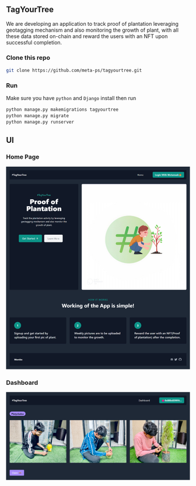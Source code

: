 ## TagYourTree

We are developing an application to track proof of plantation leveraging geotagging mechanism and also monitoring the growth of plant, with all these data stored on-chain and reward the users with an NFT upon successful completion.

### Clone this repo

```bash
git clone https://github.com/meta-ps/tagyourtree.git
```

### Run

Make sure you have `python` and `Django` install then run

```python
python manage.py makemigrations tagyourtree
python manage.py migrate
python manage.py runserver
```

## UI

### Home Page

![home](assets/home.png)


### Dashboard

![dashboard](assets/dashboard.png)

